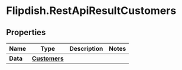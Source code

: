 # Flipdish.RestApiResultCustomers

## Properties

Name | Type | Description | Notes
------------ | ------------- | ------------- | -------------
**Data** | [**Customers**](Customers.md) |  | 


